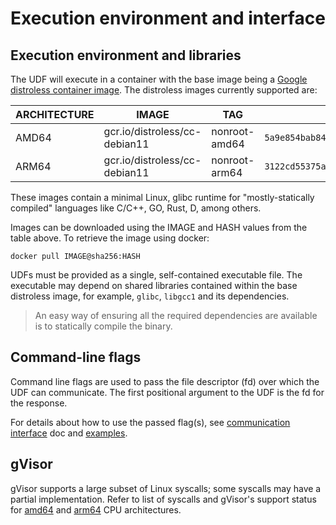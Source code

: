 # Execution environment and interface

## Execution environment and libraries

The UDF will execute in a container with the base image being a
[Google distroless container image](https://github.com/GoogleContainerTools/distroless). The
distroless images currently supported are:

<!-- prettier-ignore-start -->
<!-- markdownlint-disable line-length -->
| ARCHITECTURE | IMAGE             | TAG           | HASH (SHA256)                                                      |
| ------------ | ------------------------------ | ------------- | ------------------------------------------------------------------ |
| AMD64        | gcr.io/distroless/cc-debian11 | nonroot-amd64 | `5a9e854bab8498a61a66b2cfa4e76e009111d09cb23a353aaa8d926e29a653d9` |
| ARM64        | gcr.io/distroless/cc-debian11 | nonroot-arm64 | `3122cd55375a0a9f32e56a18ccd07572aeed5682421432701a03c335ab79c650` |
<!-- markdownlint-enable line-length -->
<!-- prettier-ignore-end -->

These images contain a minimal Linux, glibc runtime for "mostly-statically compiled" languages like
C/C++, GO, Rust, D, among others.

Images can be downloaded using the IMAGE and HASH values from the table above. To retrieve the image
using docker:

```shell
docker pull IMAGE@sha256:HASH
```

UDFs must be provided as a single, self-contained executable file. The executable may depend on
shared libraries contained within the base distroless image, for example, `glibc`, `libgcc1` and its
dependencies.

> An easy way of ensuring all the required dependencies are available is to statically compile the
> binary.

## Command-line flags

Command line flags are used to pass the file descriptor (fd) over which the UDF can communicate. The
first positional argument to the UDF is the fd for the response.

For details about how to use the passed flag(s), see
[communication interface](/docs/roma/byob/sdk/docs/udf/Communication%20Interface.md) doc and
[examples](/src/roma/gvisor/udf/).

## gVisor

gVisor supports a large subset of Linux syscalls; some syscalls may have a partial implementation.
Refer to list of syscalls and gVisor's support status for
[amd64](/docs/roma/byob/sdk/docs/udf/amd64-syscalls.md) and
[arm64](/docs/roma/byob/sdk/docs/udf/arm64-syscalls.md) CPU architectures.
